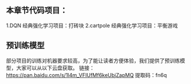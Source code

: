 ## 本章节代码项目：
1.DQN 经典强化学习项目：打砖块 
2.cartpole    经典强化学习项目：平衡游戏


## 预训练模型
部分项目的训练对机器要求较高，为了能让读者方便体验，我们提供了预训练模型，大家可以从以下云盘获取。
链接：https://pan.baidu.com/s/1l4m_VFIUfMf6keUbjZapMQ 
提取码：fn6q 
